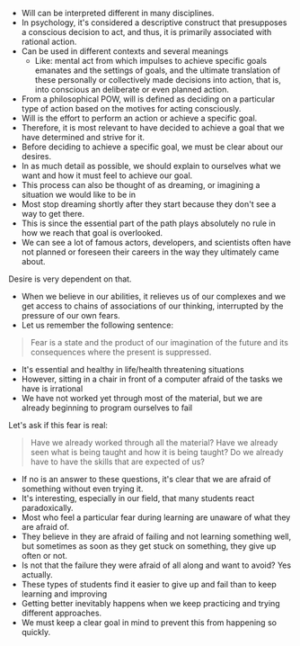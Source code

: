 - Will can be interpreted different in many disciplines.
- In psychology, it's considered a descriptive construct that presupposes a conscious decision to act, and thus, it is primarily associated with rational action.
- Can be used in different contexts and several meanings
	- Like: mental act from which impulses to achieve specific goals emanates and the settings of goals, and the ultimate translation of these personally or collectively made decisions into action, that is, into conscious an deliberate or even planned action.
-  From a philosophical POW, will is defined as deciding on a particular type of action based on the motives for acting consciously.
- Will is the effort to perform an action or achieve a specific goal.
- Therefore, it is most relevant to have decided to achieve a goal that we have determined and strive for it.
- Before deciding to achieve a specific goal, we must be clear about our desires.
- In as much detail as possible, we should explain to ourselves what we want and how it must feel to achieve our goal. 
- This process can also be thought of as dreaming, or imagining a situation we would like to be in
- Most stop dreaming shortly after they start because they don't see a way to get there.
- This is since the essential part of the path plays absolutely no rule in how we reach that goal is overlooked.
- We can see a lot of famous actors, developers, and scientists often have not planned or foreseen their careers in the way they ultimately came about.


Desire is very dependent on that.
- When we believe in our abilities, it relieves us of our complexes and we get access to chains of associations of our thinking, interrupted by the pressure of our own fears.
- Let us remember the following sentence:

> Fear is a state and the product of our imagination of the future and its consequences where the present is suppressed.

- It's essential and healthy in life/health threatening situations
- However, sitting in a chair in front of a computer afraid of the tasks we have is irrational
- We have not worked yet through most of the material, but we are already beginning to program ourselves to fail

Let's ask if this fear is real:

> Have we already worked through all the material?
   Have we already seen what is being taught and how it is being taught?
   Do we already have to have the skills that are expected of us?

- If no is an answer to these questions, it's clear that we are afraid of something without even trying it.
- It's interesting, especially in our field, that many students react paradoxically.
- Most who feel a particular fear during learning are unaware of what they are afraid of.
- They believe in they are afraid of failing and not learning something well, but sometimes as soon as they get stuck on something, they give up often or not.
- Is not that the failure they were afraid of all along and want to avoid? Yes actually.
- These types of students find it easier to give up and fail than to keep learning and improving
- Getting better inevitably happens when we keep practicing and trying different approaches.
- We must keep a clear goal in mind to prevent this from happening so quickly.